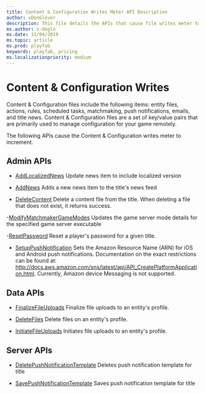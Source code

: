 ```yaml
---
title: Content & Configuration Writes Meter API Description
author: vDonGlover
description: This file details the APIs that cause file writes meter to increment.
ms.author: v-doglo
ms.date: 11/04/2019
ms.topic: article
ms.prod: playfab
keywords: playfab, pricing
ms.localizationpriority: medium
---
```


# Content & Configuration Writes

Content & Configuration files include the following items: entity files, actions, rules, scheduled tasks, matchmaking, push notifications, emails, and title news. Content & Configuration files are a set of key/value pairs that are primarily used to manage configuration for your game remotely.

The following APIs cause the Content & Configuration writes meter to increment.

## Admin APIs

- [AddLocalizedNews](https://docs.microsoft.com/rest/api/playfab/admin/title-wide-data-management/addlocalizednews?view=playfab-rest)
  Update news item to include localized version

- [AddNews](https://docs.microsoft.com/rest/api/playfab/admin/title-wide-data-management/addnews?view=playfab-rest)
   Adds a new news item to the title's news feed

- [DeleteContent](https://docs.microsoft.com/rest/api/playfab/admin/content/deletecontent?view=playfab-rest)
  Delete a content file from the title. When deleting a file that does not exist, it returns success.

-[ModifyMatchmakerGameModes](https://docs.microsoft.com/en-us/rest/api/playfab/admin/matchmaking/modifymatchmakergamemodes?view=playfab-rest)
    Updates the game server mode details for the specified game server executable

-[ResetPassword](https://docs.microsoft.com/en-us/rest/api/playfab/admin/account-management/resetpassword?view=playfab-rest)
    Reset a player's password for a given title.

- [SetupPushNotification](https://docs.microsoft.com/rest/api/playfab/admin/title-wide-data-management/setuppushnotification?view=playfab-rest)
  Sets the Amazon Resource Name (ARN) for iOS and Android push notifications. Documentation on the exact restrictions can be found at: http://docs.aws.amazon.com/sns/latest/api/API_CreatePlatformApplication.html. Currently, Amazon device Messaging is not supported.

## Data APIs

- [FinalizeFileUploads](https://docs.microsoft.com/rest/api/playfab/data/file/finalizefileuploads?view=playfab-rest)
  Finalize file uploads to an entity's profile.

- [DeleteFiles](https://docs.microsoft.com/rest/api/playfab/data/file/deletefiles?view=playfab-rest)
  Delete files on an entity's profile.

- [InitiateFileUploads](https://docs.microsoft.com/rest/api/playfab/data/file/initiatefileuploads?view=playfab-rest)
  Initiates file uploads to an entity's profile.

## Server APIs

- [DeletePushNotificationTemplate](https://docs.microsoft.com/rest/api/playfab/server/account-management/deletepushnotificationtemplate?view=playfab-rest)
   Deletes push notification template for title

- [SavePushNotificationTemplate](https://docs.microsoft.com/rest/api/playfab/server/account-management/savepushnotificationtemplate?view=playfab-rest)
   Saves push notification template for title
